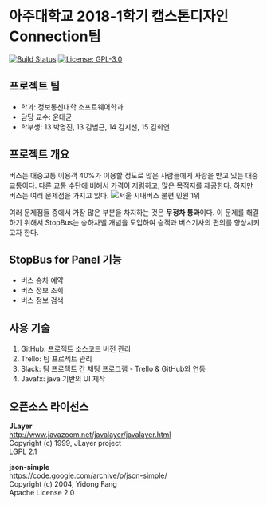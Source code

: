 # **아주대학교 2018-1학기 캡스톤디자인 Connection팀**
[![Build Status](https://travis-ci.org/AJOU-Connection/StopBus_Driver.svg?branch=master)](https://travis-ci.org/AJOU-Connection/StopBus_Driver)
[![License: GPL-3.0](https://img.shields.io/badge/License-GPL3.0-yellow.svg)](https://opensource.org/licenses/GPL-3.0)

## **프로젝트 팀**
- 학과: 정보통신대학 소프트웨어학과
- 담당 교수: 윤대균
- 학부생: 13 박명진, 13 김범근, 14 김지선, 15 김희연

## **프로젝트 개요**
버스는 대중교통 이용객 40%가 이용할 정도로 많은 사람들에게 사랑을 받고 있는 대중교통이다. 다른 교통 수단에 비해서 가격이 저렴하고, 많은 목적지를 제공한다. 하지만 버스는 여러 문제점을 가지고 있다.
![서울 시내버스 불편 민원 1위](http://news.tongplus.com/site/data/img_dir/2016/11/04/2016110401982_0.jpg)

여러 문제점들 중에서 가장 많은 부분을 차지하는 것은 **무정차 통과**이다. 이 문제를 해결하기 위해서 StopBus는 승하차벨 개념을 도입하여 승객과 버스기사의 편의를 향상시키고자 한다.


## **StopBus for Panel 기능**
- 버스 승차 예약
- 버스 정보 조회
- 버스 정보 검색

## **사용 기술**
1. GitHub: 프로젝트 소스코드 버전 관리
2. Trello: 팀 프로젝트 관리
3. Slack: 팀 프로젝트 간 채팅 프로그램 - Trello & GitHub와 연동
4. Javafx: java 기반의 UI 제작

## **오픈소스 라이선스**
**JLayer**  
http://www.javazoom.net/javalayer/javalayer.html  
Copyright (c) 1999, JLayer project  
LGPL 2.1  
  
**json-simple**  
https://code.google.com/archive/p/json-simple/  
Copyright (c) 2004, Yidong Fang  
Apache License 2.0  
